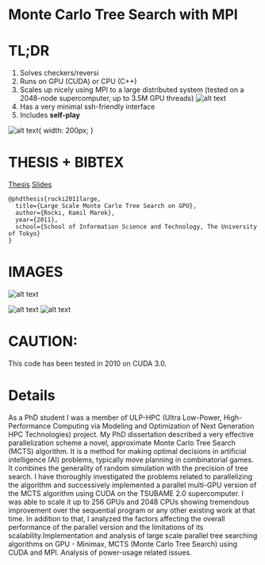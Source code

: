 # Monte Carlo Tree Search with MPI

# TL;DR
1. Solves checkers/reversi
2. Runs on GPU (CUDA) or CPU (C++)
3. Scales up nicely using MPI to a large distributed system (tested on a 2048-node supercomputer, up to 3.5M GPU threads)
![alt text](http://olab.is.s.u-tokyo.ac.jp/~kamil.rocki/mpi.png "Reversi")
4. Has a very minimal ssh-friendly interface
5. Includes **self-play**

![alt text](http://olab.is.s.u-tokyo.ac.jp/~kamil.rocki/research/mcts_0.gif "MCTS"){ width: 200px; }

# THESIS + BIBTEX
[Thesis](http://olab.is.s.u-tokyo.ac.jp/~kamil.rocki/phd_thesis.pdf) [Slides](http://olab.is.s.u-tokyo.ac.jp/~kamil.rocki/gpu_mcts_slides.pdf)

```
@phdthesis{rocki2011large,
  title={Large Scale Monte Carlo Tree Search on GPU},
  author={Rocki, Kamil Marek},
  year={2011},
  school={School of Information Science and Technology, The University of Tokyo}
}
```

# IMAGES
![alt text](http://olab.is.s.u-tokyo.ac.jp/~kamil.rocki/tree.png "Reversi")


![alt text](http://olab.is.s.u-tokyo.ac.jp/~kamil.rocki/research/phd_4.png "Reversi")
![alt text](http://olab.is.s.u-tokyo.ac.jp/~kamil.rocki/research/phd_1.png "Reversi")

# CAUTION:
This code has been tested in 2010 on CUDA 3.0.

# Details
As a PhD student I was a member of ULP-HPC (Ultra Low-Power, High-Performance Computing via Modeling and Optimization of Next Generation HPC Technologies) project. My PhD dissertation described a very effective parallelization scheme a novel, approximate Monte Carlo Tree Search (MCTS) algorithm. It is a method for making optimal decisions in artificial intelligence (AI) problems, typically move planning in combinatorial games. It combines the generality of random simulation with the precision of tree search. I have thoroughly investigated the problems related to parallelizing the algorithm and successively implemented a parallel multi-GPU version of the MCTS algorithm using CUDA on the TSUBAME 2.0 supercomputer. I was able to scale it up to 256 GPUs and 2048 CPUs showing tremendous improvement over the sequential program or any other existing work at that time. In addition to that, I analyzed the factors affecting the overall performance of the parallel version and the limitations of its scalability.Implementation and analysis of large scale parallel tree searching algorithms on GPU - Minimax, MCTS (Monte Carlo Tree Search) using CUDA and MPI. Analysis of power-usage related issues.

